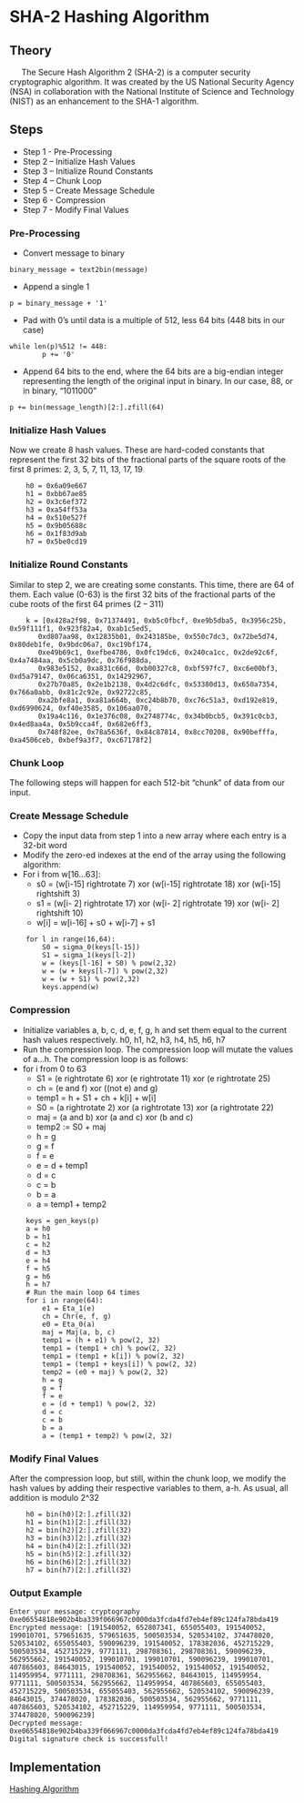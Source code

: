 # SHA-2 Hashing Algorithm

## Theory
&ensp;&ensp;&ensp;The Secure Hash Algorithm 2 (SHA-2) is a computer security cryptographic algorithm. It was created by the US National Security Agency (NSA) in collaboration with the National Institute of Science and Technology (NIST) as an enhancement to the SHA-1 algorithm.

## Steps
* Step 1 - Pre-Processing
* Step 2 – Initialize Hash Values
* Step 3 – Initialize Round Constants
* Step 4 – Chunk Loop
* Step 5 – Create Message Schedule
* Step 6 - Compression
* Step 7 - Modify Final Values

### Pre-Processing
* Convert message to binary
```
binary_message = text2bin(message)
```
* Append a single 1
```
p = binary_message + '1'
```
* Pad with 0’s until data is a multiple of 512, less 64 bits (448 bits in our case)
```
while len(p)%512 != 448:
        p += '0'
```
* Append 64 bits to the end, where the 64 bits are a big-endian integer representing the length of the original input in binary. In our case, 88, or in binary, “1011000”
```
p += bin(message_length)[2:].zfill(64)
```

### Initialize Hash Values
Now we create 8 hash values. These are hard-coded constants that represent the first 32 bits of the fractional parts of the square roots of the first 8 primes: 2, 3, 5, 7, 11, 13, 17, 19
```
    h0 = 0x6a09e667
    h1 = 0xbb67ae85
    h2 = 0x3c6ef372
    h3 = 0xa54ff53a
    h4 = 0x510e527f
    h5 = 0x9b05688c
    h6 = 0x1f83d9ab
    h7 = 0x5be0cd19
```

### Initialize Round Constants
Similar to step 2, we are creating some constants. This time, there are 64 of them. Each value (0-63) is the first 32 bits of the fractional parts of the cube roots of the first 64 primes (2 – 311)
```
    k = [0x428a2f98, 0x71374491, 0xb5c0fbcf, 0xe9b5dba5, 0x3956c25b, 0x59f111f1, 0x923f82a4, 0xab1c5ed5,
       0xd807aa98, 0x12835b01, 0x243185be, 0x550c7dc3, 0x72be5d74, 0x80deb1fe, 0x9bdc06a7, 0xc19bf174,
       0xe49b69c1, 0xefbe4786, 0x0fc19dc6, 0x240ca1cc, 0x2de92c6f, 0x4a7484aa, 0x5cb0a9dc, 0x76f988da,
       0x983e5152, 0xa831c66d, 0xb00327c8, 0xbf597fc7, 0xc6e00bf3, 0xd5a79147, 0x06ca6351, 0x14292967,
       0x27b70a85, 0x2e1b2138, 0x4d2c6dfc, 0x53380d13, 0x650a7354, 0x766a0abb, 0x81c2c92e, 0x92722c85,
       0xa2bfe8a1, 0xa81a664b, 0xc24b8b70, 0xc76c51a3, 0xd192e819, 0xd6990624, 0xf40e3585, 0x106aa070,
       0x19a4c116, 0x1e376c08, 0x2748774c, 0x34b0bcb5, 0x391c0cb3, 0x4ed8aa4a, 0x5b9cca4f, 0x682e6ff3,
       0x748f82ee, 0x78a5636f, 0x84c87814, 0x8cc70208, 0x90befffa, 0xa4506ceb, 0xbef9a3f7, 0xc67178f2]
```

### Chunk Loop
The following steps will happen for each 512-bit “chunk” of data from our input.

### Create Message Schedule
* Copy the input data from step 1 into a new array where each entry is a 32-bit word
* Modify the zero-ed indexes at the end of the array using the following algorithm:
* For i from w[16…63]:
  * s0 = (w[i-15] rightrotate 7) xor (w[i-15] rightrotate 18) xor (w[i-15] rightshift 3)
  * s1 = (w[i- 2] rightrotate 17) xor (w[i- 2] rightrotate 19) xor (w[i- 2] rightshift 10)
  * w[i] = w[i-16] + s0 + w[i-7] + s1
```
    for l in range(16,64):
        S0 = sigma_0(keys[l-15])
        S1 = sigma_1(keys[l-2])
        w = (keys[l-16] + S0) % pow(2,32) 
        w = (w + keys[l-7]) % pow(2,32) 
        w = (w + S1) % pow(2,32) 
        keys.append(w)
```

### Compression
* Initialize variables a, b, c, d, e, f, g, h and set them equal to the current hash values respectively. h0, h1, h2, h3, h4, h5, h6, h7
* Run the compression loop. The compression loop will mutate the values of a…h. The compression loop is as follows:
* for i from 0 to 63
  * S1 = (e rightrotate 6) xor (e rightrotate 11) xor (e rightrotate 25)
  * ch = (e and f) xor ((not e) and g)
  * temp1 = h + S1 + ch + k[i] + w[i]
  * S0 = (a rightrotate 2) xor (a rightrotate 13) xor (a rightrotate 22)
  * maj = (a and b) xor (a and c) xor (b and c)
  * temp2 := S0 + maj
  * h = g
  * g = f
  * f = e
  * e = d + temp1
  * d = c
  * c = b
  * b = a
  * a = temp1 + temp2
```
    keys = gen_keys(p)
    a = h0
    b = h1
    c = h2
    d = h3
    e = h4
    f = h5
    g = h6
    h = h7
    # Run the main loop 64 times
    for i in range(64):
        e1 = Eta_1(e)
        ch = Chr(e, f, g)
        e0 = Eta_0(a)
        maj = Maj(a, b, c)
        temp1 = (h + e1) % pow(2, 32)
        temp1 = (temp1 + ch) % pow(2, 32)
        temp1 = (temp1 + k[i]) % pow(2, 32)
        temp1 = (temp1 + keys[i]) % pow(2, 32)
        temp2 = (e0 + maj) % pow(2, 32)
        h = g
        g = f
        f = e
        e = (d + temp1) % pow(2, 32)
        d = c
        c = b
        b = a
        a = (temp1 + temp2) % pow(2, 32)
```

### Modify Final Values
After the compression loop, but still, within the chunk loop, we modify the hash values by adding their respective variables to them, a-h. As usual, all addition is modulo 2^32
```
    h0 = bin(h0)[2:].zfill(32)
    h1 = bin(h1)[2:].zfill(32)
    h2 = bin(h2)[2:].zfill(32)
    h3 = bin(h3)[2:].zfill(32)
    h4 = bin(h4)[2:].zfill(32)
    h5 = bin(h5)[2:].zfill(32)
    h6 = bin(h6)[2:].zfill(32)
    h7 = bin(h7)[2:].zfill(32)
```

### Output Example
```
Enter your message: cryptography
0xe06554818e902b4ba339f066967c0000da3fcda4fd7eb4ef89c124fa78bda419
Encrypted message: [191540052, 652807341, 655055403, 191540052, 199010701, 579651635, 579651635, 500503534, 520534102, 374478020, 520534102, 655055403, 590096239, 191540052, 178382036, 452715229, 500503534, 452715229, 9771111, 298708361, 298708361, 590096239, 562955662, 191540052, 199010701, 199010701, 590096239, 199010701, 407865603, 84643015, 191540052, 191540052, 191540052, 191540052, 114959954, 9771111, 298708361, 562955662, 84643015, 114959954, 9771111, 500503534, 562955662, 114959954, 407865603, 655055403, 452715229, 500503534, 655055403, 562955662, 520534102, 590096239, 84643015, 374478020, 178382036, 500503534, 562955662, 9771111, 407865603, 520534102, 452715229, 114959954, 9771111, 500503534, 374478020, 590096239]
Decrypted message: 0xe06554818e902b4ba339f066967c0000da3fcda4fd7eb4ef89c124fa78bda419
Digital signature check is successfull!
```

## Implementation
[Hashing Algorithm](https://github.com/eugencic/utm-cs-labs/blob/main/Code/Hashing.py)